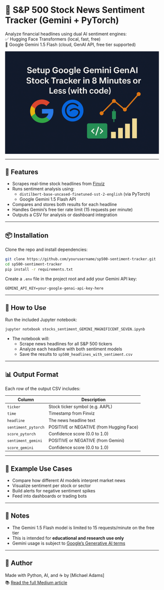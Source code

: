 

# 📰 S&P 500 Stock News Sentiment Tracker (Gemini + PyTorch)

Analyze financial headlines using dual AI sentiment engines:  
✅ Hugging Face Transformers (local, fast, free)  
🔮 Google Gemini 1.5 Flash (cloud, GenAI API, free tier supported)

![Header Image](gemini_stocks_header.png)

---

## 🚀 Features

- Scrapes real-time stock headlines from [Finviz](https://finviz.com/)
- Runs sentiment analysis using:
  - `distilbert-base-uncased-finetuned-sst-2-english` (via PyTorch)
  - Google Gemini 1.5 Flash API
- Compares and stores both results for each headline
- Handles Gemini’s free tier rate limit (15 requests per minute)
- Outputs a CSV for analysis or dashboard integration

---

## 📦 Installation

Clone the repo and install dependencies:

```bash
git clone https://github.com/yourusername/sp500-sentiment-tracker.git
cd sp500-sentiment-tracker
pip install -r requirements.txt
```

Create a `.env` file in the project root and add your Gemini API key:

```
GEMINI_API_KEY=your-google-genai-api-key-here
```

---

## 🧪 How to Use

Run the included Jupyter notebook:

```bash
jupyter notebook stocks_sentiment_GEMINI_MAGNIFICENT_SEVEN.ipynb
```

- The notebook will:
  - Scrape news headlines for all S&P 500 tickers
  - Analyze each headline with both sentiment models
  - Save the results to `sp500_headlines_with_sentiment.csv`

---

## 📊 Output Format

Each row of the output CSV includes:

| Column              | Description                                 |
|---------------------|---------------------------------------------|
| `ticker`            | Stock ticker symbol (e.g. AAPL)             |
| `time`              | Timestamp from Finviz                       |
| `headline`          | The news headline text                      |
| `sentiment_pytorch` | POSITIVE or NEGATIVE (from Hugging Face)   |
| `score_pytorch`     | Confidence score (0.0 to 1.0)               |
| `sentiment_gemini`  | POSITIVE or NEGATIVE (from Gemini)          |
| `score_gemini`      | Confidence score (0.0 to 1.0)               |

---

## 🔮 Example Use Cases

- Compare how different AI models interpret market news
- Visualize sentiment per stock or sector
- Build alerts for negative sentiment spikes
- Feed into dashboards or trading bots

---

## 📌 Notes

- The Gemini 1.5 Flash model is limited to 15 requests/minute on the free tier
- This is intended for **educational and research use only**
- Gemini usage is subject to [Google’s Generative AI terms](https://ai.google.dev/terms)

---

## 🧠 Author

Made with Python, AI, and ☕ by [Michael Adams]  
📚 [Read the full Medium article](https://medium.com)  


